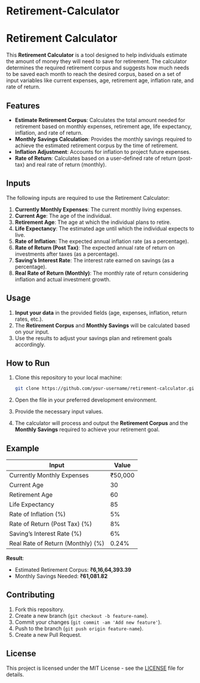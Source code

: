 # Retirement-Calculator
# Retirement Calculator

This **Retirement Calculator** is a tool designed to help individuals estimate the amount of money they will need to save for retirement. The calculator determines the required retirement corpus and suggests how much needs to be saved each month to reach the desired corpus, based on a set of input variables like current expenses, age, retirement age, inflation rate, and rate of return.

## Features

- **Estimate Retirement Corpus**: Calculates the total amount needed for retirement based on monthly expenses, retirement age, life expectancy, inflation, and rate of return.
- **Monthly Savings Calculation**: Provides the monthly savings required to achieve the estimated retirement corpus by the time of retirement.
- **Inflation Adjustment**: Accounts for inflation to project future expenses.
- **Rate of Return**: Calculates based on a user-defined rate of return (post-tax) and real rate of return (monthly).
  
## Inputs

The following inputs are required to use the Retirement Calculator:

1. **Currently Monthly Expenses**: The current monthly living expenses.
2. **Current Age**: The age of the individual.
3. **Retirement Age**: The age at which the individual plans to retire.
4. **Life Expectancy**: The estimated age until which the individual expects to live.
5. **Rate of Inflation**: The expected annual inflation rate (as a percentage).
6. **Rate of Return (Post Tax)**: The expected annual rate of return on investments after taxes (as a percentage).
7. **Saving’s Interest Rate**: The interest rate earned on savings (as a percentage).
8. **Real Rate of Return (Monthly)**: The monthly rate of return considering inflation and actual investment growth.

## Usage

1. **Input your data** in the provided fields (age, expenses, inflation, return rates, etc.).
2. The **Retirement Corpus** and **Monthly Savings** will be calculated based on your input.
3. Use the results to adjust your savings plan and retirement goals accordingly.

## How to Run

1. Clone this repository to your local machine:

    ```bash
    git clone https://github.com/your-username/retirement-calculator.git
    ```

2. Open the file in your preferred development environment.
3. Provide the necessary input values.
4. The calculator will process and output the **Retirement Corpus** and the **Monthly Savings** required to achieve your retirement goal.

## Example

| **Input**                     | **Value**    |
|-------------------------------|--------------|
| Currently Monthly Expenses    | ₹50,000      |
| Current Age                   | 30           |
| Retirement Age                | 60           |
| Life Expectancy               | 85           |
| Rate of Inflation (%)         | 5%           |
| Rate of Return (Post Tax) (%) | 8%           |
| Saving’s Interest Rate (%)    | 6%           |
| Real Rate of Return (Monthly) (%) | 0.24%    |

**Result**:  
- Estimated Retirement Corpus: ₹**6,16,64,393.39**  
- Monthly Savings Needed: ₹**61,081.82**

## Contributing

1. Fork this repository.
2. Create a new branch (`git checkout -b feature-name`).
3. Commit your changes (`git commit -am 'Add new feature'`).
4. Push to the branch (`git push origin feature-name`).
5. Create a new Pull Request.

## License

This project is licensed under the MIT License - see the [LICENSE](LICENSE) file for details.
